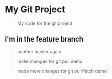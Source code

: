 # My Git Project

> My code for the git project

## i'm in the feature branch

> another master again
> 
>make changes for git pull demo

> made more changes for git pull/fetch demo
